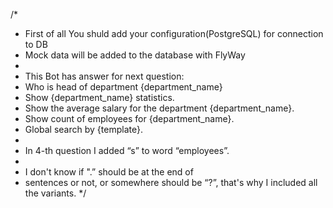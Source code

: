 /*
*  First of all You shuld add your configuration(PostgreSQL) for connection to DB
*  Mock data will be added to the database with FlyWay
*  
*  This Bot has answer for next question:
*  Who is head of department {department_name}
*  Show {department_name} statistics.
*  Show the average salary for the department {department_name}.
*  Show count of employees for {department_name}.
*  Global search by {template}.
*
*  In 4-th question I added “s” to word “employees”.
*
*  I don't know if ".” should be at the end of
*  sentences or not, or somewhere should be “?”, that's why I included all the variants.
*/
